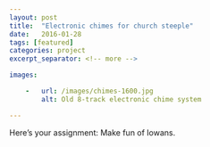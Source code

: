 ```yaml
---
layout: post
title:  "Electronic chimes for church steeple"
date:   2016-01-28
tags: [featured]
categories: project
excerpt_separator: <!-- more -->

images:

    -   url: /images/chimes-1600.jpg
        alt: Old 8-track electronic chime system

---
```


Here’s your assignment: Make fun of Iowans.